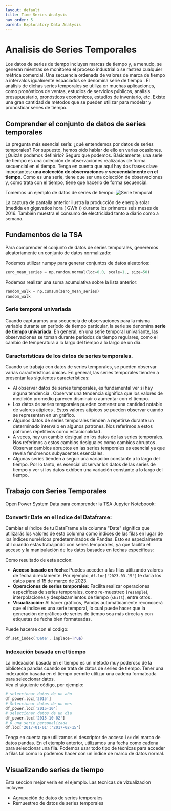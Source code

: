 ```yaml
---
layout: default
title: Time Series Analysis
nav_order: 5
parent: Exploratory Data Analysis
---
```


# Analisis de Series Temporales

Los datos de series de tiempo incluyen marcas de tiempo y, a menudo, se generan mientras se monitorea el proceso industrial o se rastrea cualquier métrica comercial. Una secuencia ordenada de valores de marca de tiempo a intervalos igualmente espaciados se denomina serie de tiempo . El análisis de dichas series temporales se utiliza en muchas aplicaciones, como pronósticos de ventas, estudios de servicios públicos, análisis presupuestario, pronósticos económicos, estudios de inventario, etc. Existe una gran cantidad de métodos que se pueden utilizar para modelar y pronosticar series de tiempo.

## Comprender el conjunto de datos de series temporales

La pregunta más esencial sería: ¿qué entendemos por datos de series temporales? Por supuesto, hemos oído hablar de ello en varias ocasiones. ¿Quizás podamos definirlo? Seguro que podemos. Básicamente, una serie de tiempo es una colección de observaciones realizadas de forma secuencial en el tiempo. Tenga en cuenta que aquí hay dos frases clave importantes: **una colección de observaciones** y **secuencialmente en el tiempo**. Como es una serie, tiene que ser una colección de observaciones y, como trata con el tiempo, tiene que hacerlo de forma secuencial.

Tomemos un ejemplo de datos de series de tiempo:
![Serie temporal](https://fer78docs.github.io/assets/images/time_series.webp)

La captura de pantalla anterior ilustra la producción de energía solar (medida en gigavatios hora ( GWh )) durante los primeros seis meses de 2016. También muestra el consumo de electricidad tanto a diario como a semana.

## Fundamentos de la TSA
Para comprender el conjunto de datos de series temporales, generemos aleatoriamente un conjunto de datos normalizado:

Podemos utilizar numpy para generar conjuntos de datos aleatorios:
```python
zero_mean_series = np.random.normal(loc=0.0, scale=1., size=50)
```
Podemos realizar una suma acumulativa sobre la lista anterior: 
```python
random_walk = np.cumsum(zero_mean_series)
random_walk
```

### Serie temporal univariada
Cuando capturamos una secuencia de observaciones para la misma variable durante un período de tiempo particular, la serie se denomina **serie de tiempo univariada**. En general, en una serie temporal univariante, las observaciones se toman durante períodos de tiempo regulares, como el cambio de temperatura a lo largo del tiempo a lo largo de un día.

### Características de los datos de series temporales.
Cuando se trabaja con datos de series temporales, se pueden observar varias características únicas. En general, las series temporales tienden a presentar las siguientes características:

- Al observar datos de series temporales, es fundamental ver si hay alguna tendencia . Observar una tendencia significa que los valores de medición promedio parecen disminuir o aumentar con el tiempo.
- Los datos de series temporales pueden contener una cantidad notable de valores atípicos . Estos valores atípicos se pueden observar cuando se representan en un gráfico.
- Algunos datos de series temporales tienden a repetirse durante un determinado intervalo en algunos patrones. Nos referimos a estos patrones repetitivos como estacionalidad .
- A veces, hay un cambio desigual en los datos de las series temporales. Nos referimos a estos cambios desiguales como cambios abruptos . Observar cambios abruptos en las series temporales es esencial ya que revela fenómenos subyacentes esenciales.
- Algunas series tienden a seguir una variación constante a lo largo del tiempo. Por lo tanto, es esencial observar los datos de las series de tiempo y ver si los datos exhiben una variación constante a lo largo del tiempo.


## Trabajo con Series Temporales

Open Power System Data para comprender la TSA
Jupyter Noteboook:


### Convertir Date en el Indice del Dataframe: 
Cambiar el índice de tu DataFrame a la columna "Date" significa que utilizarás los valores de esta columna como índices de las filas en lugar de los índices numéricos predeterminados de Pandas. Esto es especialmente útil cuando estás trabajando con series temporales, ya que facilita el acceso y la manipulación de los datos basados en fechas específicas:

Como resultado de esta accion:

- **Acceso basado en fecha**: Puedes acceder a las filas utilizando valores de fecha directamente. Por ejemplo, `df.loc['2023-03-15']` te daría los datos para el 15 de marzo de 2023.
- **Operaciones de series temporales:** Facilita realizar operaciones específicas de series temporales, como re-muestreo (`resample`), interpolaciones y desplazamientos de tiempo (`shift`), entre otros.
- **Visualización:** Al hacer gráficos, Pandas automáticamente reconocerá que el índice es una serie temporal, lo cual puede hacer que la generación de gráficos de series de tiempo sea más directa y con etiquetas de fecha bien formateadas.

Puede hacerse con el codigo:
```python
df.set_index('Date', inplace=True)
```

### Indexación basada en el tiempo
La indexación basada en el tiempo es un método muy poderoso de la biblioteca pandas cuando se trata de datos de series de tiempo. Tener una indexación basada en el tiempo permite utilizar una cadena formateada para seleccionar datos.    
Vea el siguiente código, por ejemplo:
```python
# seleccionar datos de un año
df_power.loc['2015']
# Seleccionar datos de un mes
df_power.loc['2015-10']
# seleccionar datos de un dia
df_power.loc['2015-10-02']
# O una serie personalizada
df.loc['2017-01-01':'2017-02-15']
```

Tenga en cuenta que utilizamos el descriptor de acceso `loc` del marco de datos pandas. En el ejemplo anterior, utilizamos una fecha como cadena para seleccionar una fila. Podemos usar todo tipo de técnicas para acceder a filas tal como lo podemos hacer con un índice de marco de datos normal.

## Visualizando series de tiempo

Esta seccion mejor verla en el ejemplo. Las tecnicas de vizualizacion incluyen:

- Agrupación de datos de series temporales
- Remuestreo de datos de series temporales

